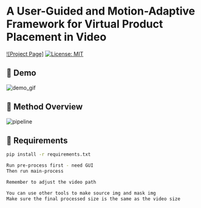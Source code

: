 # A User-Guided and Motion-Adaptive Framework for Virtual Product Placement in Video
[![Project Page]]( https://halikes.github.io/UM-VPP/)
[![License: MIT](https://img.shields.io/badge/license-MIT-green)](LICENSE)


## 🚀 Demo

![demo_gif](figures/demo.gif)

## 🧠 Method Overview

![pipeline](figures/pipeline.png)

## 🧪 Requirements

```bash
pip install -r requirements.txt

Run pre-process first - need GUI
Then run main-process

Remember to adjust the video path

You can use other tools to make source img and mask img
Make sure the final processed size is the same as the video size